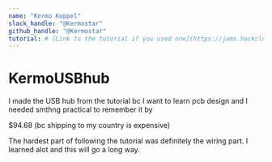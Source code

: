 ```yaml
---
name: "Kermo Koppel"
slack_handle: "@Kermostar"
github_handle: "@Kermostar"
tutorial: # [Link to the tutorial if you used one](https://jams.hackclub.com/batch/usb-hub)
---
```


# KermoUSBhub

<!-- Describe your board in 2-3 sentences. What are you making? What will it do? -->
I made the USB hub from the tutorial bc I want to learn pcb design and I needed smthng practical to remember it by
<!-- How much is it going to cost? -->
$94.68 (bc shipping to my country is expensive)
<!-- Tell us a little bit about your design process. What were some challenges? What helped? ***Totally optional*** -->
The hardest part of following the tutorial was definitely the wiring part. I learned alot and this will go a long way.
